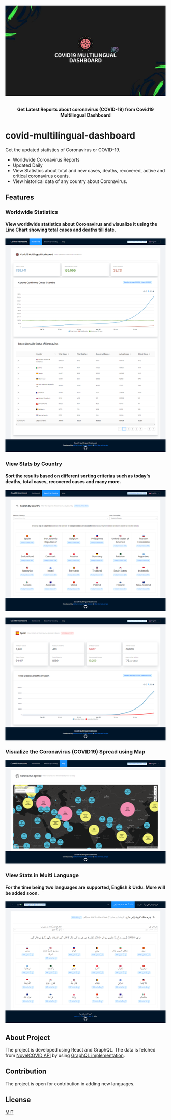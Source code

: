 <h4 align="center">
    <a href="https://github.com/bilalajanjua/covid-multilingual-dashboard">
      <img src="https://github.com/bilalajanjua/covid-multilingual-dashboard/raw/master/.github/logo.jpg" alt="corona-graphql-api" />
    </a>
    <br>
    <br>

Get Latest Reports about coronavirus (COVID-19) from Covid19 Multilingual Dashboard

</h4>

# covid-multilingual-dashboard

Get the updated statistics of Coronavirus or COVID-19.

- Worldwide Coronavirus Reports
- Updated Daily
- View Statistics about total and new cases, deaths, recovered, active and critical coronavirus counts.
- View historical data of any country about Coronavirus.

## Features

### Worldwide Statistics

<h4>View worldwide statistics about Coronavirus and visualize it using the Line Chart showing total cases and deaths till date.</h4>

 <img src="https://github.com/bilalajanjua/covid-multilingual-dashboard/raw/master/.github/dashboard.png" alt="dashboard" />

### View Stats by Country

<h4>Sort the results based on different sorting criterias such as today's deaths, total cases, recovered cases and many more.</h4>

 <img src="https://github.com/bilalajanjua/covid-multilingual-dashboard/raw/master/.github/search.png" alt="search-country" />
<br />
<br />
 <img src="https://github.com/bilalajanjua/covid-multilingual-dashboard/raw/master/.github/country.png" alt="country-page" />

### Visualize the Coronavirus (COVID19) Spread using Map

 <img src="https://github.com/bilalajanjua/covid-multilingual-dashboard/raw/master/.github/map.png" alt="map-page" />

### View Stats in Multi Language

<h4>For the time being two languages are supported, English & Urdu. More will be added soon.</h4>

 <img src="https://github.com/bilalajanjua/covid-multilingual-dashboard/raw/master/.github/rtl.png" alt="urdu-lang" />

## About Project

The project is developed using React and GraphQL. The data is fetched from [NovelCOVID API](https://github.com/NovelCOVID/API/) by using [GraphQL implementation](https://github.com/bilalajanjua/corona-graphql-api/).

## Contribution

The project is open for contribution in adding new languages.

## License

[MIT](https://choosealicense.com/licenses/mit/)
